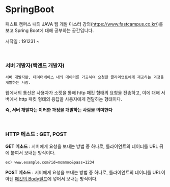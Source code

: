 # SpringBoot


패스트 캠퍼스 내의 JAVA 웹 개발 마스터 강의(https://www.fastcampus.co.kr/)를 보고 Spring Boot에 대해 공부하는 공간입니다.  

시작일 : 191231 ~

<br/>

### 서버 개발자(백앤드 개발자)
    서버 개발자란, 데이터베이스 내의 데이터를 가공하여 요청한 클라리언트에게 제공하는 과정을 개발하는 사람.

웹에서의 통신은 사용자가 소켓을 통해 http 패킷 형태의 요청을 전송하고, 이에 대해 서버에서 http 패킷 형태의 응답을 사용자에게 전달하는 형태이다.

**즉, 서버 개발자는 이러한 과정을 개발하는 사람을 의미한다**

<br/>

### HTTP 메소드 : GET, POST
**GET 메소드** : 서버에게 요청을 보내는 방법 중 하나로, 틀라이언트의 데이터를 URL 뒤에 붙여서 보내는 방식이다.

    ex) www.example.com?id=mommoo&pass=1234

**POST 메소드** : 서버에게 요청을 보내는 방법 중 하나로, 틀라이언트의 데이터를 URL이 아닌 <u>패킷의 Body필드</U>에 넣어서 보내는 방식이다.


